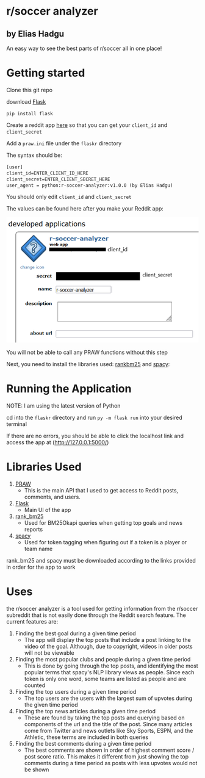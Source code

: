 # r/soccer analyzer
## by Elias Hadgu

An easy way to see the best parts of r/soccer all in one place!

# Getting started

Clone this git repo

download [Flask](https://flask.palletsprojects.com/en/2.0.x/installation/)
```
pip install flask
```
Create a reddit app [here](https://www.reddit.com/prefs/apps) so that you can get your `client_id` and `client_secret`

Add a `praw.ini` file under the `flaskr` directory

The syntax should be:
```
[user]
client_id=ENTER_CLIENT_ID_HERE
client_secret=ENTER_CLIENT_SECRET_HERE
user_agent = python:r-soccer-analyzer:v1.0.0 (by Elias Hadgu)
```
You should only edit `client_id` and `client_secret`

The values can be found here after you make your Reddit app:

![](/creds-tutorial.png)

You will not be able to call any PRAW functions without this step

Next, you need to install the libraries used: [rankbm25](https://pypi.org/project/rank-bm25/) and [spacy](https://spacy.io/usage):

# Running the Application
NOTE: I am using the latest version of Python

cd into the `flaskr` directory and run `py -m flask run` into your desired terminal

If there are no errors, you should be able to click the localhost link and access the app at (http://127.0.0.1:5000/)

# Libraries Used
1. [PRAW](https://praw.readthedocs.io/en/stable/index.html)
     - This is the main API that I used to get access to Reddit posts, comments, and users.
2. [Flask](https://flask.palletsprojects.com/en/2.0.x/)
     - Main UI of the app
4. [rank_bm25](https://pypi.org/project/rank-bm25/)
     - Used for BM25Okapi queries when getting top goals and news reports
6. [spacy](https://spacy.io/usage)
     - Used for token tagging when figuring out if a token is a player or team name

rank_bm25 and spacy must be downloaded according to the links provided in order for the app to work

# Uses

the r/soccer analyzer is a tool used for getting information from the r/soccer subreddit that is not easily done through the Reddit search feature. The current features are:

1. Finding the best goal during a given time period
    - The app will display the top posts that include a post linking to the video of the goal. Although, due to copyright, videos in older posts will not be viewable
2. Finding the most popular clubs and people during a given time period
    - This is done by going through the top posts, and identifying the most popular terms that spacy's NLP library views as people. Since each token is only one word, some teams are listed as people and are counted
3. Finding the top users during a given time period
    - The top users are the users with the largest sum of upvotes during the given time period
4. Finding the top news articles during a given time period
    - These are found by taking the top posts and querying based on components of the url and the title of the post. Since many articles come from Twitter and news outlets like Sky Sports, ESPN, and the Athletic, these terms are included in both queries
5. Finding the best comments during a given time period
    - The best comments are shown in order of highest comment score / post score ratio. This makes it different from just showing the top comments during a time period as posts with less upvotes would not be shown

